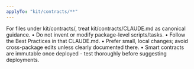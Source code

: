 ```yaml
---
applyTo: "kit/contracts/**"
---
```


For files under kit/contracts/, treat kit/contracts/CLAUDE.md as canonical
guidance. • Do not invent or modify package-level scripts/tasks. • Follow the
Best Practices in that CLAUDE.md. • Prefer small, local changes; avoid
cross-package edits unless clearly documented there. • Smart contracts are
immutable once deployed - test thoroughly before suggesting deployments.
